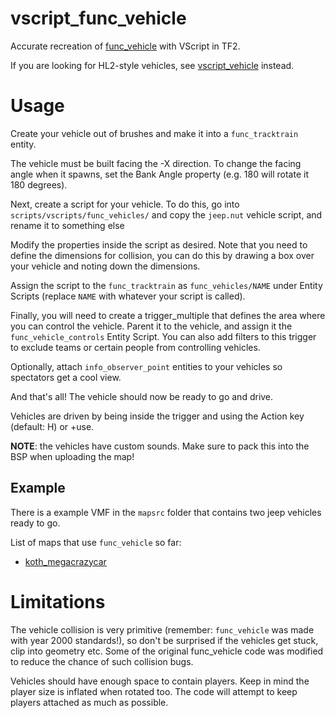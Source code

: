 # vscript_func_vehicle
Accurate recreation of [func_vehicle](https://developer.valvesoftware.com/wiki/Func_vehicle) with VScript in TF2.

If you are looking for HL2-style vehicles, see [vscript_vehicle](https://github.com/ficool2/vscript_vehicle) instead.

# Usage
Create your vehicle out of brushes and make it into a `func_tracktrain` entity.

The vehicle must be built facing the -X direction. 
To change the facing angle when it spawns, set the Bank Angle property (e.g. 180 will rotate it 180 degrees).

Next, create a script for your vehicle. To do this, go into `scripts/vscripts/func_vehicles/` and copy the `jeep.nut` vehicle script, and rename it to something else

Modify the properties inside the script as desired. 
Note that you need to define the dimensions for collision, you can do this by drawing a box over your vehicle and noting down the dimensions.

Assign the script to the `func_tracktrain` as `func_vehicles/NAME` under Entity Scripts (replace `NAME` with whatever your script is called).

Finally, you will need to create a trigger_multiple that defines the area where you can control the vehicle. 
Parent it to the vehicle, and assign it the `func_vehicle_controls` Entity Script.
You can also add filters to this trigger to exclude teams or certain people from controlling vehicles.

Optionally, attach `info_observer_point` entities to your vehicles so spectators get a cool view.

And that's all! The vehicle should now be ready to go and drive. 

Vehicles are driven by being inside the trigger and using the Action key (default: H) or +use.

**NOTE**: the vehicles have custom sounds. Make sure to pack this into the BSP when uploading the map!

## Example
There is a example VMF in the `mapsrc` folder that contains two jeep vehicles ready to go.

List of maps that use `func_vehicle` so far:
- [koth_megacrazycar](https://steamcommunity.com/sharedfiles/filedetails/?id=3159601260)

# Limitations
The vehicle collision is very primitive (remember: `func_vehicle` was made with year 2000 standards!), so don't be surprised if the vehicles get stuck, clip into geometry etc.
Some of the original func_vehicle code was modified to reduce the chance of such collision bugs.

Vehicles should have enough space to contain players. Keep in mind the player size is inflated when rotated too. The code will attempt to keep players attached as much as possible.